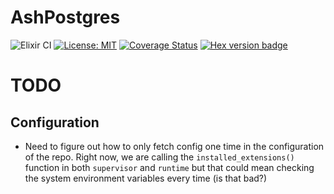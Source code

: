 # AshPostgres

![Elixir CI](https://github.com/ash-project/ash_postgres/workflows/Elixir%20CI/badge.svg)
[![License: MIT](https://img.shields.io/badge/License-MIT-yellow.svg)](https://opensource.org/licenses/MIT)
[![Coverage Status](https://coveralls.io/repos/github/ash-project/ash_postgres/badge.svg?branch=master)](https://coveralls.io/github/ash-project/ash_postgres?branch=master)
[![Hex version badge](https://img.shields.io/hexpm/v/ash.svg)](https://hex.pm/packages/ash_postgres)

# TODO

## Configuration

- Need to figure out how to only fetch config one time in the configuration of the repo.
  Right now, we are calling the `installed_extensions()` function in both `supervisor` and
  `runtime` but that could mean checking the system environment variables every time (is that bad?)
